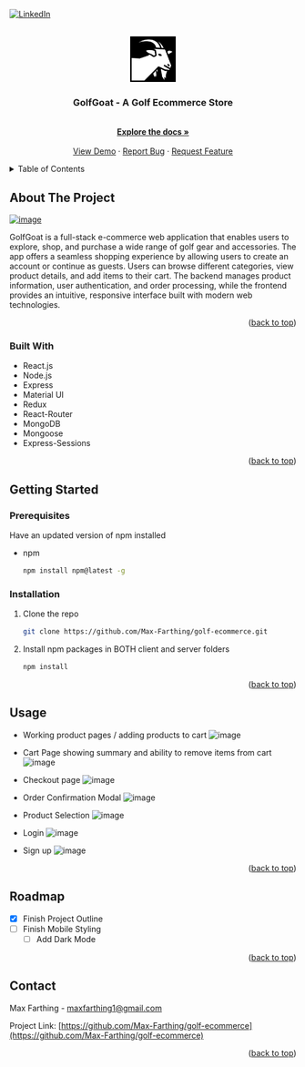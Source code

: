 <!-- Improved compatibility of back to top link: See: https://github.com/othneildrew/Best-README-Template/pull/73 -->
<a id="readme-top"></a>
<!--
*** Thanks for checking out the Best-README-Template. If you have a suggestion
*** that would make this better, please fork the repo and create a pull request
*** or simply open an issue with the tag "enhancement".
*** Don't forget to give the project a star!
*** Thanks again! Now go create something AMAZING! :D
-->



<!-- PROJECT SHIELDS -->
<!--
*** I'm using markdown "reference style" links for readability.
*** Reference links are enclosed in brackets [ ] instead of parentheses ( ).
*** See the bottom of this document for the declaration of the reference variables
*** for contributors-url, forks-url, etc. This is an optional, concise syntax you may use.
*** https://www.markdownguide.org/basic-syntax/#reference-style-links
-->
[![LinkedIn][linkedin-shield]][linkedin-url]

<!-- PROJECT LOGO -->
<br />
<div align="center">
  <a href="https://github.com/Max-Farthing/golf-ecommerce">
    <img src="client/public/goat.png" alt="Logo" width="80" height="80">
  </a>

  <h3 align="center">GolfGoat - A Golf Ecommerce Store</h3>

  <p align="center">
    <br />
    <a href="https://github.com/Max-Farthing/golf-ecommerce"><strong>Explore the docs »</strong></a>
    <br />
    <br />
    <a href="https://golfgoat.vercel.app/">View Demo</a>
    ·
    <a href="https://github.com/Max-Farthing/golf-ecommerce/issues/new?labels=bug&template=bug-report---.md">Report Bug</a>
    ·
    <a href="https://github.com/Max-Farthing/golf-ecommerce/issues/new?labels=enhancement&template=feature-request---.md">Request Feature</a>
  </p>
</div>

<!-- TABLE OF CONTENTS -->
<details>
  <summary>Table of Contents</summary>
  <ol>
    <li>
      <a href="#about-the-project">About The Project</a>
      <ul>
        <li><a href="#built-with">Built With</a></li>
      </ul>
    </li>
    <li>
      <a href="#getting-started">Getting Started</a>
      <ul>
        <li><a href="#prerequisites">Prerequisites</a></li>
        <li><a href="#installation">Installation</a></li>
      </ul>
    </li>
    <li><a href="#usage">Usage</a></li>
    <li><a href="#roadmap">Roadmap</a></li>
    <li><a href="#contact">Contact</a></li>
  </ol>
</details>



<!-- ABOUT THE PROJECT -->
## About The Project

[![image](https://github.com/user-attachments/assets/3ed77bca-06bd-40ed-b557-904d8b54e9e8)](https://golfgoat.vercel.app/)

<p>
GolfGoat is a full-stack e-commerce web application that enables users to explore, shop, and purchase a wide range of golf gear and accessories. The app offers a seamless shopping experience by allowing users to create an account or continue as guests. Users can browse different categories, view product details, and add items to their cart. The backend manages product information, user authentication, and order processing, while the frontend provides an intuitive, responsive interface built with modern web technologies.
</p align="center">

<p align="right">(<a href="#readme-top">back to top</a>)</p>

### Built With

* React.js
* Node.js
* Express
* Material UI
* Redux
* React-Router
* MongoDB
* Mongoose
* Express-Sessions

<p align="right">(<a href="#readme-top">back to top</a>)</p>

<!-- GETTING STARTED -->
## Getting Started

### Prerequisites

Have an updated version of npm installed
* npm
  ```sh
  npm install npm@latest -g
  ```

### Installation

1. Clone the repo
   ```sh
   git clone https://github.com/Max-Farthing/golf-ecommerce.git
   ```
2. Install npm packages in BOTH client and server folders
   ```sh
   npm install
   ```

<p align="right">(<a href="#readme-top">back to top</a>)</p>


<!-- USAGE EXAMPLES -->
## Usage

* Working product pages / adding products to cart
![image](https://github.com/user-attachments/assets/5104bc05-4cd4-4f43-ae09-4602fd0daa71)

* Cart Page showing summary and ability to remove items from cart
![image](https://github.com/user-attachments/assets/225ac3c3-4c06-4f1b-b301-9a3412ec5d87)

* Checkout page
![image](https://github.com/user-attachments/assets/8d1083d8-d9ca-4079-9399-afd1f4f988d4)

* Order Confirmation Modal
![image](https://github.com/user-attachments/assets/b1fe2dc4-a704-42e9-86a1-31780f1c7874)

* Product Selection
![image](https://github.com/user-attachments/assets/a18228b9-be72-4837-bde9-9f5e78bcb28d)

* Login
![image](https://github.com/user-attachments/assets/11553695-baba-42b9-a0b0-fc26a381e61f)

* Sign up
![image](https://github.com/user-attachments/assets/e3c3b3c2-0d3b-4356-afa8-42f3caee3aaa)

<p align="right">(<a href="#readme-top">back to top</a>)</p>

<!-- ROADMAP -->
## Roadmap

- [x] Finish Project Outline
- [ ] Finish Mobile Styling
    - [ ] Add Dark Mode

<p align="right">(<a href="#readme-top">back to top</a>)</p>

<!-- CONTACT -->
## Contact

Max Farthing - maxfarthing1@gmail.com

Project Link: [https://github.com/Max-Farthing/golf-ecommerce](https://github.com/Max-Farthing/golf-ecommerce)

<p align="right">(<a href="#readme-top">back to top</a>)</p>

[linkedin-shield]: https://img.shields.io/badge/-LinkedIn-black.svg?style=for-the-badge&logo=linkedin&colorB=555
[linkedin-url]: https://www.linkedin.com/in/maximus-farthing/

